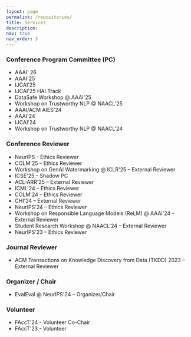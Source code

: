 ```yaml
---
layout: page
permalink: /repositories/
title: Services
description:
nav: true
nav_order: 3
---
```


### Conference Program Committee (PC)

* AAAI' 26
* AAAI'25
* IJCAI'25
* IJCAI'25 HAI Track
* DataSafe Workshop @ AAAI'25
* Workshop on Trustworthy NLP @ NAACL'25
* AAAI/ACM AIES'24
* AAAI'24
* IJCAI'24
* Workshop on Trustworthy NLP @ NAACL'24

### Conference Reviewer

* NeurIPS - Ethics Reviewer
* COLM'25 – Ethics Reviewer
* Workshop on GenAI Watermarking @ ICLR'25 – External Reviewer
* ICSE'25 – Shadow PC
* ACL-ARR'25 – External Reviewer
* ICML'24 – Ethics Reviewer
* COLM'24 – Ethics Reviewer
* CHI'24 – External Reviewer
* NeurIPS'24 – Ethics Reviewer
* Workshop on Responsible Language Models (ReLM) @ AAAI'24 – External Reviewer
* Student Research Workshop @ NAACL'24 – External Reviewer
* NeurIPS'23 – Ethics Reviewer

### Journal Reviewer

* ACM Transactions on Knowledge Discovery from Data (TKDD) 2023 – External Reviewer

### Organizer / Chair

* EvalEval @ NeurIPS'24 – Organizer/Chair

### Volunteer

* FAccT'24 - Volunteer Co-Chair
* FAccT'23 - Volunteer


